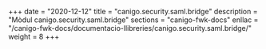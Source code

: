 +++
date        = "2020-12-12"
title       = "canigo.security.saml.bridge"
description = "Mòdul canigo.security.saml.bridge"
sections    = "canigo-fwk-docs"
enllac		= "/canigo-fwk-docs/documentacio-llibreries/canigo.security.saml.bridge/"
weight		= 8
+++
